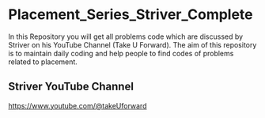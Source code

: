 # Placement_Series_Striver_Complete
In this Repository you will get all problems code which are discussed by Striver on his YouTube Channel (Take U Forward). The aim of this repository is to maintain daily coding and help people to find codes of problems related to placement.

## Striver YouTube Channel
https://www.youtube.com/@takeUforward
